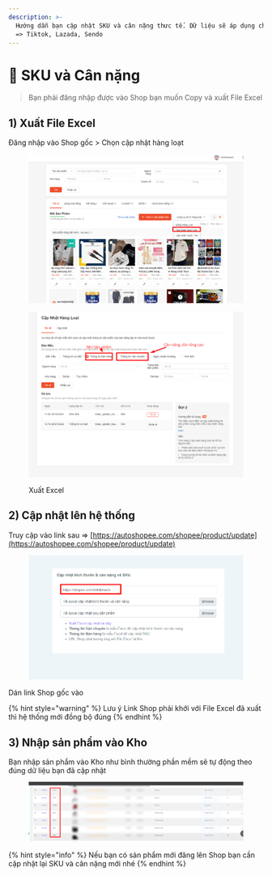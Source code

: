 ```yaml
---
description: >-
  Hướng dẫn bạn cập nhật SKU và cân nặng thưc tế. Dữ liệu sẽ áp dụng cho Shopee
  => Tiktok, Lazada, Sendo
---
```


# 🎩 SKU và Cân nặng

> Bạn phải đăng nhập được vào Shop bạn muốn Copy và xuất File Excel

## 1) Xuất File Excel

Đăng nhập vào Shop gốc > Chọn cập nhật hàng loạt

<figure><img src="../../.gitbook/assets/image (1) (4).png" alt=""><figcaption></figcaption></figure>

<figure><img src="../../.gitbook/assets/image (19).png" alt=""><figcaption><p>Xuất Excel</p></figcaption></figure>

## 2) Cập nhật lên hệ thống

Truy cập vào link sau => [https://autoshopee.com/shopee/product/update](https://autoshopee.com/shopee/product/update)

<figure><img src="../../.gitbook/assets/image (2).png" alt=""><figcaption></figcaption></figure>

Dán link Shop gốc vào

{% hint style="warning" %}
Lưu ý Link Shop phải khới với File Excel đã xuất thì hệ thống mới đồng bộ đúng
{% endhint %}

## 3) Nhập sản phẩm vào Kho

Bạn nhập sản phẩm vào Kho như bình thường phần mềm sẽ tự động theo đúng dữ liệu bạn đã cập nhật

<figure><img src="../../.gitbook/assets/Screenshot_1.jpg" alt=""><figcaption></figcaption></figure>

{% hint style="info" %}
Nếu bạn có sản phẩm mới đăng lên Shop bạn cần cập nhật lại SKU và cân nặng mới nhé
{% endhint %}
